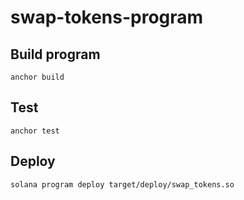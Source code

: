 # swap-tokens-program

## Build program
```
anchor build
```

## Test
```
anchor test
```

## Deploy
```
solana program deploy target/deploy/swap_tokens.so
```